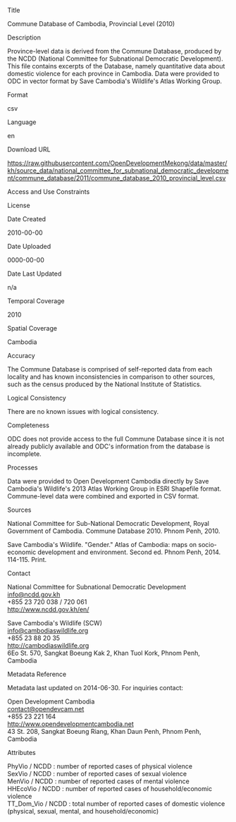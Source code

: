Title

Commune Database of Cambodia, Provincial Level (2010)

Description

Province-level data is derived from the Commune Database, produced by the NCDD (National Committee for Subnational Democratic Development). This file contains excerpts of the Database, namely quantitative data about domestic violence for each province in Cambodia. Data were provided to ODC in vector format by Save Cambodia's Wildlife's Atlas Working Group.

Format

csv

Language

en

Download URL

https://raw.githubusercontent.com/OpenDevelopmentMekong/data/master/kh/source_data/national_committee_for_subnational_democratic_development/commune_database/2011/commune_database_2010_provincial_level.csv

Access and Use Constraints



License



Date Created

2010-00-00

Date Uploaded

0000-00-00

Date Last Updated

n/a

Temporal Coverage

2010

Spatial Coverage

Cambodia

Accuracy

The Commune Database is comprised of self-reported data from each locality and has known inconsistencies in comparison to other sources, such as the census produced by the National Institute of Statistics.

Logical Consistency

There are no known issues with logical consistency.

Completeness

ODC does not provide access to the full Commune Database since it is not already publicly available and ODC's information from the database is incomplete.

Processes

Data were provided to Open Development Cambodia directly by Save Cambodia's Wildlife's 2013 Atlas Working Group in ESRI Shapefile format. Commune-level data were combined and exported in CSV format.

Sources

National Committee for Sub-National Democratic Development, Royal Government of Cambodia. Commune Database 2010. Phnom Penh, 2010.

Save Cambodia's Wildlife. "Gender." Atlas of Cambodia: maps on socio-economic development and environment. Second ed. Phnom Penh, 2014. 114-115. Print.

Contact

National Committee for Subnational Democratic Development  
info@ncdd.gov.kh  
+855 23 720 038 / 720 061  
http://www.ncdd.gov.kh/en/  
     
Save Cambodia's Wildlife (SCW)  
info@cambodiaswildlife.org  
+855 23 88 20 35  
http://cambodiaswildlife.org  
6Eo St. 570, Sangkat Boeung Kak 2, Khan Tuol Kork, Phnom Penh, Cambodia

Metadata Reference

Metadata last updated on 2014-06-30. For inquiries contact:

Open Development Cambodia  
contact@opendevcam.net  
+855 23 221 164  
http://www.opendevelopmentcambodia.net  
43 St. 208, Sangkat Boeung Riang, Khan Daun Penh, Phnom Penh, Cambodia

Attributes

PhyVio / NCDD : number of reported cases of physical violence  
SexVio / NCDD : number of reported cases of sexual violence  
MenVio / NCDD : number of reported cases of mental violence  
HHEcoVio / NCDD : number of reported cases of household/economic violence  
TT_Dom_Vio / NCDD : total number of reported cases of domestic violence (physical, sexual, mental, and household/economic)  


